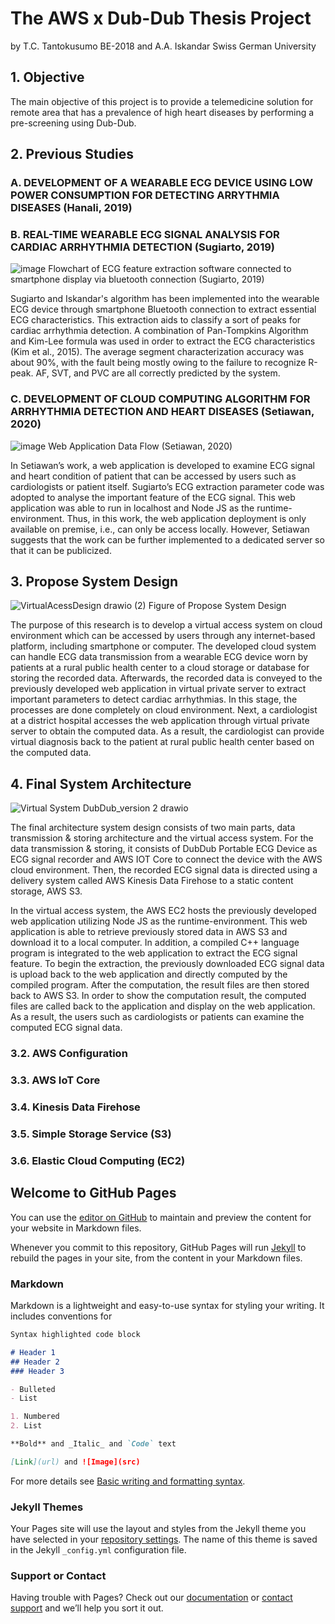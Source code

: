 # The AWS x Dub-Dub Thesis Project
by T.C. Tantokusumo BE-2018 and A.A. Iskandar
Swiss German University

## 1. Objective

The main objective of this project is to provide a telemedicine solution for remote area that has a prevalence of high heart diseases by performing a pre-screening using Dub-Dub.

## 2. Previous Studies
### A. DEVELOPMENT OF A WEARABLE ECG DEVICE USING LOW POWER CONSUMPTION FOR DETECTING ARRYTHMIA DISEASES (Hanali, 2019)


### B. REAL-TIME WEARABLE ECG SIGNAL ANALYSIS FOR CARDIAC ARRHYTHMIA DETECTION (Sugiarto, 2019)
![image](https://user-images.githubusercontent.com/61266571/171039054-2d310b3b-5b36-4772-9701-87a4916c3934.png)
Flowchart of ECG feature extraction software connected to smartphone display via bluetooth connection (Sugiarto, 2019)

Sugiarto and Iskandar's algorithm has been implemented into the wearable ECG device through smartphone Bluetooth connection to extract essential ECG characteristics. This extraction aids to classify a sort of peaks for cardiac arrhythmia detection. A combination of Pan-Tompkins Algorithm and Kim-Lee formula was used in order to extract the ECG characteristics (Kim et al., 2015). The average segment characterization accuracy was about 90%, with the fault being mostly owing to the failure to recognize R-peak. AF, SVT, and PVC are all correctly predicted by the system. 

### C. DEVELOPMENT OF CLOUD COMPUTING ALGORITHM FOR ARRHYTHMIA DETECTION AND HEART DISEASES (Setiawan, 2020)
![image](https://user-images.githubusercontent.com/61266571/171039140-45440d5d-05c5-49f5-aa64-aa5e59097377.png)
Web Application Data Flow (Setiawan, 2020)

In Setiawan’s work, a web application is developed to examine ECG signal and heart condition of patient that can be accessed by users such as cardiologists or patient itself. Sugiarto’s ECG extraction parameter code was adopted to analyse the important feature of the ECG signal. This web application was able to run in localhost and Node JS as the runtime-environment. Thus, in this work, the web application deployment is only available on premise, i.e., can only be access locally. However, Setiawan suggests that the work can be further implemented to a dedicated server so that it can be publicized.

## 3. Propose System Design
![VirtualAcessDesign drawio (2)](https://user-images.githubusercontent.com/61266571/170742649-e8cb3709-263a-4fbc-933a-32d484e09800.png)
Figure of Propose System Design

The purpose of this research is to develop a virtual access system on cloud environment which can be accessed by users through any internet-based platform, including smartphone or computer. The developed cloud system can handle ECG data transmission from a wearable ECG device worn by patients at a rural public health center to a cloud storage or database for storing the recorded data. Afterwards, the recorded data is conveyed to the previously developed web application in virtual private server to extract important parameters to detect cardiac arrhythmias. In this stage, the processes are done completely on cloud environment. Next, a cardiologist at a district hospital accesses the web application through virtual private server to obtain the computed data. As a result, the cardiologist can provide virtual diagnosis back to the patient at rural public health center based on the computed data.

## 4. Final System Architecture 
![Virtual System DubDub_version 2 drawio](https://user-images.githubusercontent.com/61266571/170742220-c34fe6a4-7570-40c3-866e-70bf0ee54e3b.png)

The final architecture system design consists of two main parts, data transmission & storing architecture and the virtual access system. For the data transmission & storing, it consists of DubDub Portable ECG Device as ECG signal recorder and AWS IOT Core to connect the device with the AWS cloud environment. Then, the recorded ECG signal data is directed using a delivery system called AWS Kinesis Data Firehose to a static content storage, AWS S3.

In the virtual access system, the AWS EC2 hosts the previously developed web application utilizing Node JS as the runtime-environment. This web application is able to retrieve previously stored data in AWS S3 and download it to a local computer. In addition, a compiled C++ language program is integrated to the web application to extract the ECG signal feature. To begin the extraction, the previously downloaded ECG signal data is upload back to the web application and directly computed by the compiled program. After the computation, the result files are then stored back to AWS S3. In order to show the computation result, the computed files are called back to the application and display on the web application. As a result, the users such as cardiologists or patients can examine the computed ECG signal data.

### 3.2. AWS Configuration

### 3.3. AWS IoT Core

### 3.4. Kinesis Data Firehose

### 3.5. Simple Storage Service (S3)

### 3.6. Elastic Cloud Computing (EC2)




## Welcome to GitHub Pages

You can use the [editor on GitHub](https://github.com/mydubdub/aws-dubdub/edit/gh-pages/index.md) to maintain and preview the content for your website in Markdown files.

Whenever you commit to this repository, GitHub Pages will run [Jekyll](https://jekyllrb.com/) to rebuild the pages in your site, from the content in your Markdown files.

### Markdown

Markdown is a lightweight and easy-to-use syntax for styling your writing. It includes conventions for

```markdown
Syntax highlighted code block

# Header 1
## Header 2
### Header 3

- Bulleted
- List

1. Numbered
2. List

**Bold** and _Italic_ and `Code` text

[Link](url) and ![Image](src)
```

For more details see [Basic writing and formatting syntax](https://docs.github.com/en/github/writing-on-github/getting-started-with-writing-and-formatting-on-github/basic-writing-and-formatting-syntax).

### Jekyll Themes

Your Pages site will use the layout and styles from the Jekyll theme you have selected in your [repository settings](https://github.com/mydubdub/aws-dubdub/settings/pages). The name of this theme is saved in the Jekyll `_config.yml` configuration file.

### Support or Contact

Having trouble with Pages? Check out our [documentation](https://docs.github.com/categories/github-pages-basics/) or [contact support](https://support.github.com/contact) and we’ll help you sort it out.
